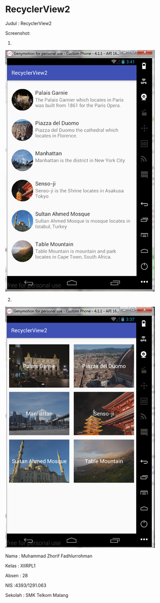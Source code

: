 # RecyclerView2

Judul : RecyclerView2

Screenshot:

1. 

![alt text](https://github.com/zhorif/RecyclerView2/blob/master/rcv2%20ss%201.PNG "1")

2.

![alt text](https://github.com/zhorif/RecyclerView2/blob/master/rcv2%20ss%202.PNG "2")


Nama : Muhammad Zhorif Fadhlurrohman

Kelas : XIIRPL1

Absen : 28

NIS :4393/1291.063

Sekolah : SMK Telkom Malang
